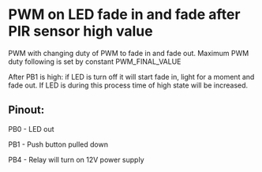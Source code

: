 # PWM on LED fade in and fade after PIR sensor high value 

PWM with changing duty of PWM to fade in and fade out. Maximum PWM duty following is set by constant PWM\_FINAL\_VALUE

After PB1 is high: if LED is turn off it will start fade in, light for a moment and fade out. If LED is during this process time of high state will be increased.


## Pinout:

PB0 - LED out

PB1 - Push button pulled down

PB4 - Relay will turn on 12V power supply 
